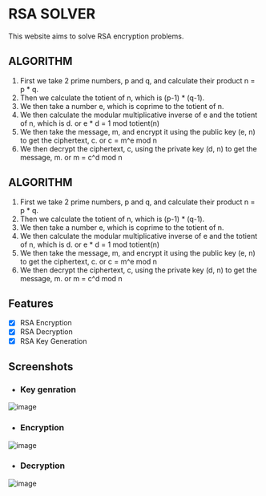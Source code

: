 # RSA SOLVER

This website aims to solve RSA encryption problems.

## ALGORITHM

1. First we take 2 prime numbers, p and q, and calculate their product n = p * q.
2. Then we calculate the totient of n, which is (p-1) * (q-1).
3. We then take a number e, which is coprime to the totient of n.
4. We then calculate the modular multiplicative inverse of e and the totient of n, which is d. or e * d = 1 mod totient(n)
5. We then take the message, m, and encrypt it using the public key (e, n) to get the ciphertext, c. or c = m^e mod n
6. We then decrypt the ciphertext, c, using the private key (d, n) to get the message, m. or m = c^d mod n

## ALGORITHM

1. First we take 2 prime numbers, p and q, and calculate their product n = p * q.
2. Then we calculate the totient of n, which is (p-1) * (q-1).
3. We then take a number e, which is coprime to the totient of n.
4. We then calculate the modular multiplicative inverse of e and the totient of n, which is d. or e * d = 1 mod totient(n)
5. We then take the message, m, and encrypt it using the public key (e, n) to get the ciphertext, c. or c = m^e mod n
6. We then decrypt the ciphertext, c, using the private key (d, n) to get the message, m. or m = c^d mod n



## Features

- [x] RSA Encryption
- [x] RSA Decryption
- [x] RSA Key Generation

## Screenshots

- ### Key genration
![image](https://github.com/dhruvmillu/Dev-Geeks/assets/75222710/bed099d6-4bf4-499e-b5c1-db5053590599)

- ### Encryption
![image](https://github.com/dhruvmillu/Dev-Geeks/assets/75222710/0d6fe5fd-1e51-45fa-8e0a-38674eeafabb)

- ### Decryption
![image](https://github.com/dhruvmillu/Dev-Geeks/assets/75222710/1b3fec4c-e656-4432-aba3-7dd6258e9164)
